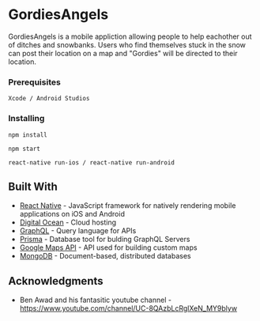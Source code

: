 # GordiesAngels

GordiesAngels is a mobile appliction allowing people to help eachother out of ditches and snowbanks. 
Users who find themselves stuck in the snow can post their location on a map and "Gordies" will be directed to their location.

### Prerequisites

```
Xcode / Android Studios
```

### Installing

```
npm install
```
```
npm start
```
```
react-native run-ios / react-native run-android
```

## Built With

* [React Native](https://facebook.github.io/react-native/) - JavaScript framework for natively rendering mobile applications on iOS and Android
* [Digital Ocean](https://www.digitalocean.com) - Cloud hosting
* [GraphQL](https://graphql.org/) - Query language for APIs
* [Prisma](https://www.prisma.io//) - Database tool for bulding GraphQL Servers
* [Google Maps API](https://developers.google.com/maps/documentation/) - API used for building custom maps
* [MongoDB](https://www.mongodb.com) - Document-based, distributed databases


## Acknowledgments

* Ben Awad and his fantasitic youtube channel - https://www.youtube.com/channel/UC-8QAzbLcRglXeN_MY9blyw


